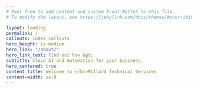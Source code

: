 ```yaml
---
# Feel free to add content and custom Front Matter to this file.
# To modify the layout, see https://jekyllrb.com/docs/themes/#overriding-theme-defaults

layout: landing
permalink: /
callouts: index_callouts
hero_height: is-medium
hero_link: "/about/"
hero_link_text: Find out how &gt;
subtitle: Cloud AI and Automation for your business.
hero_centered: true
content_title: Welcome to </br>Millard Technical Services
content-width: is-8
---
```

